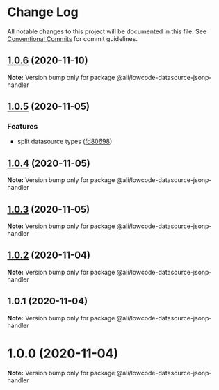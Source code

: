 # Change Log

All notable changes to this project will be documented in this file.
See [Conventional Commits](https://conventionalcommits.org) for commit guidelines.

<a name="1.0.6"></a>
## [1.0.6](https://gitlab.alibaba-inc.com/ali-lowcode/ali-lowcode-engine/compare/@ali/lowcode-datasource-jsonp-handler@1.0.5...@ali/lowcode-datasource-jsonp-handler@1.0.6) (2020-11-10)




**Note:** Version bump only for package @ali/lowcode-datasource-jsonp-handler

<a name="1.0.5"></a>
## [1.0.5](https://gitlab.alibaba-inc.com/ali-lowcode/ali-lowcode-engine/compare/@ali/lowcode-datasource-jsonp-handler@1.0.4...@ali/lowcode-datasource-jsonp-handler@1.0.5) (2020-11-05)


### Features

* split datasource types ([fd80698](https://gitlab.alibaba-inc.com/ali-lowcode/ali-lowcode-engine/commit/fd80698))




<a name="1.0.4"></a>
## [1.0.4](https://gitlab.alibaba-inc.com/ali-lowcode/ali-lowcode-engine/compare/@ali/lowcode-datasource-jsonp-handler@1.0.3...@ali/lowcode-datasource-jsonp-handler@1.0.4) (2020-11-05)




**Note:** Version bump only for package @ali/lowcode-datasource-jsonp-handler

<a name="1.0.3"></a>
## [1.0.3](https://gitlab.alibaba-inc.com/ali-lowcode/ali-lowcode-engine/compare/@ali/lowcode-datasource-jsonp-handler@1.0.2...@ali/lowcode-datasource-jsonp-handler@1.0.3) (2020-11-05)




**Note:** Version bump only for package @ali/lowcode-datasource-jsonp-handler

<a name="1.0.2"></a>
## [1.0.2](https://gitlab.alibaba-inc.com/ali-lowcode/ali-lowcode-engine/compare/@ali/lowcode-datasource-jsonp-handler@1.0.1...@ali/lowcode-datasource-jsonp-handler@1.0.2) (2020-11-04)




**Note:** Version bump only for package @ali/lowcode-datasource-jsonp-handler

<a name="1.0.1"></a>
## 1.0.1 (2020-11-04)




**Note:** Version bump only for package @ali/lowcode-datasource-jsonp-handler

<a name="1.0.0"></a>
# 1.0.0 (2020-11-04)




**Note:** Version bump only for package @ali/lowcode-datasource-jsonp-handler
